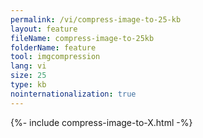 ```yaml
---
permalink: /vi/compress-image-to-25-kb
layout: feature
fileName: compress-image-to-25kb
folderName: feature
tool: imgcompression
lang: vi
size: 25
type: kb
nointernationalization: true
---
```

{%- include compress-image-to-X.html -%}
      